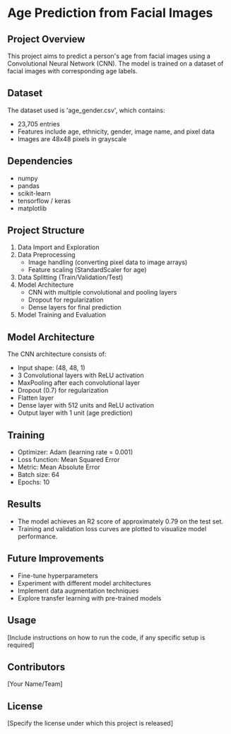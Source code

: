 # Age Prediction from Facial Images

## Project Overview

This project aims to predict a person's age from facial images using a Convolutional Neural Network (CNN). The model is trained on a dataset of facial images with corresponding age labels.

## Dataset

The dataset used is 'age_gender.csv', which contains:
- 23,705 entries
- Features include age, ethnicity, gender, image name, and pixel data
- Images are 48x48 pixels in grayscale

## Dependencies

- numpy
- pandas
- scikit-learn
- tensorflow / keras
- matplotlib

## Project Structure

1. Data Import and Exploration
2. Data Preprocessing
   - Image handling (converting pixel data to image arrays)
   - Feature scaling (StandardScaler for age)
3. Data Splitting (Train/Validation/Test)
4. Model Architecture
   - CNN with multiple convolutional and pooling layers
   - Dropout for regularization
   - Dense layers for final prediction
5. Model Training and Evaluation

## Model Architecture

The CNN architecture consists of:
- Input shape: (48, 48, 1)
- 3 Convolutional layers with ReLU activation
- MaxPooling after each convolutional layer
- Dropout (0.7) for regularization
- Flatten layer
- Dense layer with 512 units and ReLU activation
- Output layer with 1 unit (age prediction)

## Training

- Optimizer: Adam (learning rate = 0.001)
- Loss function: Mean Squared Error
- Metric: Mean Absolute Error
- Batch size: 64
- Epochs: 10

## Results

- The model achieves an R2 score of approximately 0.79 on the test set.
- Training and validation loss curves are plotted to visualize model performance.

## Future Improvements

- Fine-tune hyperparameters
- Experiment with different model architectures
- Implement data augmentation techniques
- Explore transfer learning with pre-trained models

## Usage

[Include instructions on how to run the code, if any specific setup is required]

## Contributors

[Your Name/Team]

## License

[Specify the license under which this project is released]
